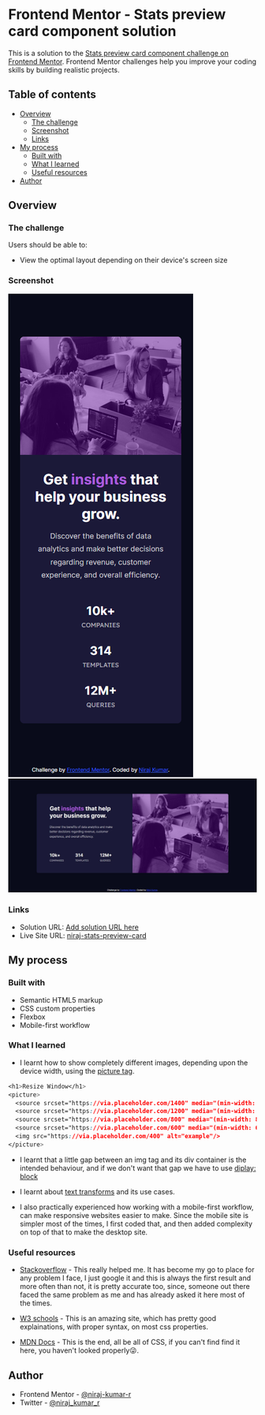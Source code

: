 # Frontend Mentor - Stats preview card component solution

This is a solution to the [Stats preview card component challenge on Frontend Mentor](https://www.frontendmentor.io/challenges/stats-preview-card-component-8JqbgoU62). Frontend Mentor challenges help you improve your coding skills by building realistic projects. 

## Table of contents

- [Overview](#overview)
  - [The challenge](#the-challenge)
  - [Screenshot](#screenshot)
  - [Links](#links)
- [My process](#my-process)
  - [Built with](#built-with)
  - [What I learned](#what-i-learned)
  - [Useful resources](#useful-resources)
- [Author](#author)



## Overview

### The challenge

Users should be able to:

- View the optimal layout depending on their device's screen size

### Screenshot


![Finished Mobile Site screenshot](design/my-finished-mobile-screenshot.png)
![Finished Desktop Site Screenshot](design/my-Finished-desktop-screenshot.jpg)


### Links

- Solution URL: [Add solution URL here](https://your-solution-url.com)
- Live Site URL: [niraj-stats-preview-card](https://niraj-stats-preview-card.netlify.app/)

## My process

### Built with

- Semantic HTML5 markup
- CSS custom properties
- Flexbox
- Mobile-first workflow

### What I learned

- I learnt how to show completely different images, depending upon the device width, using the [picture tag](https://stackoverflow.com/a/50375128).

```css
<h1>Resize Window</h1>
<picture>
  <source srcset="https://via.placeholder.com/1400" media="(min-width: 1400px)"/>
  <source srcset="https://via.placeholder.com/1200" media="(min-width: 1200px)"/>
  <source srcset="https://via.placeholder.com/800" media="(min-width: 800px)"/>
  <source srcset="https://via.placeholder.com/600" media="(min-width: 600px)"/>
  <img src="https://via.placeholder.com/400" alt="example"/>
</picture>
```
- I learnt that a little gap between an img tag and its div container is the intended behaviour, and if we don't want that gap we have to use [diplay: block](https://stackoverflow.com/questions/5804256/image-inside-div-has-extra-space-below-the-image) 

- I learnt about [text transforms](https://www.w3schools.com/cssref/pr_text_text-transform.asp) and its use cases.

- I also practically experienced how working with a mobile-first workflow, can make responsive websites easier to make. Since the mobile site is simpler most of the times, I first coded that, and then added complexity on top of that to make the desktop site. 

### Useful resources

- [Stackoverflow](https://stackoverflow.com/) - This really helped me. It has become my go to place for any problem I face, I just google it and this is always the first result and more often than not, it is pretty accurate too, since, someone out there faced the same problem as me and has already asked it here most of the times.

- [W3 schools](https://www.w3schools.com/) - This is an amazing site, which has pretty good explainations, with proper syntax, on most css properties.

- [MDN Docs](https://developer.mozilla.org/en-US/docs/Web/CSS) - This is the end, all be all of CSS, if you can't find find it here, you haven't looked properly😜.

## Author

<!-- - Website - [Add your name here](https://www.your-site.com) -->
- Frontend Mentor - [@niraj-kumar-r](https://www.frontendmentor.io/profile/niraj-kumar-r)
- Twitter - [@niraj_kumar_r](https://twitter.com/niraj_kumar_r)